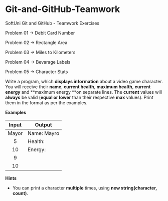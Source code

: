 # Git-and-GitHub-Teamwork
SoftUni Git and GitHub - Teamwork Exercises

Problem 01 -> Debit Card Number

Problem 02 -> Rectangle Area

Problem 03 -> Miles to Kilometers

Problem 04 -> Bevarage Labels

Problem 05 -> Character Stats

Write a program, which **displays information** about a video game character. You will receive their **name**, **current health**, **maximum health**, **current energy** and **maximum energy **on separate lines. The **current** values will **always** be valid (**equal or lower** than their respective **max** values). Print them in the format as per the examples.

**Examples**

|  Input | Output               |
|:------:|----------------------|
| Mayor  | Name: Mayro          |
| 5      | Health: ||||||.....| |
| 10     | Energy: ||||||||||.| |
| 9      |                      |
| 10     |                      |

**Hints**

- You can print a character **multiple** times, using **new string(character, count)**.
